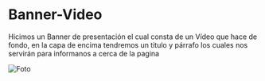 # Banner-Video
Hicimos un Banner de presentación el cual consta de un Vídeo que hace de fondo, en la capa de encima tendremos un titulo y párrafo los cuales nos servirán para informanos a cerca de la pagina

![Foto](https://user-images.githubusercontent.com/66984715/147136121-08569628-1ad7-42a1-926a-4a6491cddaec.jpeg)

